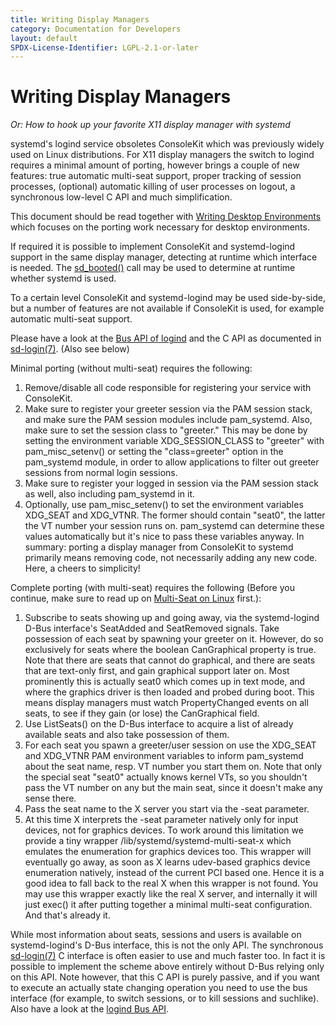 ```yaml
---
title: Writing Display Managers
category: Documentation for Developers
layout: default
SPDX-License-Identifier: LGPL-2.1-or-later
---
```


# Writing Display Managers

_Or: How to hook up your favorite X11 display manager with systemd_

systemd's logind service obsoletes ConsoleKit which was previously widely used on Linux distributions. For X11 display managers the switch to logind requires a minimal amount of porting, however brings a couple of new features: true automatic multi-seat support, proper tracking of session processes, (optional) automatic killing of user processes on logout, a synchronous low-level C API and much simplification.

This document should be read together with [Writing Desktop Environments](WRITING_DESKTOP_ENVIRONMENTS) which focuses on the porting work necessary for desktop environments.

If required it is possible to implement ConsoleKit and systemd-logind support in the same display manager, detecting at runtime which interface is needed. The [sd_booted()](http://www.freedesktop.org/software/systemd/man/sd_booted.html) call may be used to determine at runtime whether systemd is used.

To a certain level ConsoleKit and systemd-logind may be used side-by-side, but a number of features are not available if ConsoleKit is used, for example automatic multi-seat support.

Please have a look at the [Bus API of logind](https://www.freedesktop.org/software/systemd/man/latest/org.freedesktop.login1.html) and the C API as documented in [sd-login(7)](http://www.freedesktop.org/software/systemd/man/sd-login.html). (Also see below)

Minimal porting (without multi-seat) requires the following:

1. Remove/disable all code responsible for registering your service with ConsoleKit.
2. Make sure to register your greeter session via the PAM session stack, and make sure the PAM session modules include pam_systemd. Also, make sure to set the session class to "greeter." This may be done by setting the environment variable XDG_SESSION_CLASS to "greeter" with pam_misc_setenv() or setting the "class=greeter" option in the pam_systemd module, in order to allow applications to filter out greeter sessions from normal login sessions.
3. Make sure to register your logged in session via the PAM session stack as well, also including pam_systemd in it.
4. Optionally, use pam_misc_setenv() to set the environment variables XDG_SEAT and XDG_VTNR. The former should contain "seat0", the latter the VT number your session runs on. pam_systemd can determine these values automatically but it's nice to pass these variables anyway.
   In summary: porting a display manager from ConsoleKit to systemd primarily means removing code, not necessarily adding any new code. Here, a cheers to simplicity!

Complete porting (with multi-seat) requires the following (Before you continue, make sure to read up on [Multi-Seat on Linux](https://www.freedesktop.org/wiki/Software/systemd/multiseat) first.):

1. Subscribe to seats showing up and going away, via the systemd-logind D-Bus interface's SeatAdded and SeatRemoved signals. Take possession of each seat by spawning your greeter on it. However, do so exclusively for seats where the boolean CanGraphical property is true. Note that there are seats that cannot do graphical, and there are seats that are text-only first, and gain graphical support later on. Most prominently this is actually seat0 which comes up in text mode, and where the graphics driver is then loaded and probed during boot. This means display managers must watch PropertyChanged events on all seats, to see if they gain (or lose) the CanGraphical field.
2. Use ListSeats() on the D-Bus interface to acquire a list of already available seats and also take possession of them.
3. For each seat you spawn a greeter/user session on use the XDG_SEAT and XDG_VTNR PAM environment variables to inform pam_systemd about the seat name, resp. VT number you start them on. Note that only the special seat "seat0" actually knows kernel VTs, so you shouldn't pass the VT number on any but the main seat, since it doesn't make any sense there.
4. Pass the seat name to the X server you start via the -seat parameter.
5. At this time X interprets the -seat parameter natively only for input devices, not for graphics devices. To work around this limitation we provide a tiny wrapper /lib/systemd/systemd-multi-seat-x which emulates the enumeration for graphics devices too. This wrapper will eventually go away, as soon as X learns udev-based graphics device enumeration natively, instead of the current PCI based one. Hence it is a good idea to fall back to the real X when this wrapper is not found. You may use this wrapper exactly like the real X server, and internally it will just exec() it after putting together a minimal multi-seat configuration.
   And that's already it.

While most information about seats, sessions and users is available on systemd-logind's D-Bus interface, this is not the only API. The synchronous [sd-login(7)](http://www.freedesktop.org/software/systemd/man/sd-login.html) C interface is often easier to use and much faster too. In fact it is possible to implement the scheme above entirely without D-Bus relying only on this API. Note however, that this C API is purely passive, and if you want to execute an actually state changing operation you need to use the bus interface (for example, to switch sessions, or to kill sessions and suchlike). Also have a look at the [logind Bus API](https://www.freedesktop.org/software/systemd/man/latest/org.freedesktop.login1.html).
